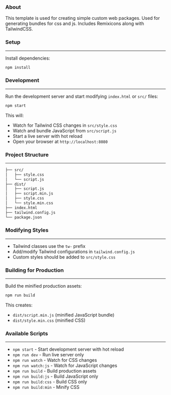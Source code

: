 ### About

This template is used for creating simple custom web packages. Used for generating bundles for css and js. Includes Remixicons along with TailwindCSS.

### Setup

---

Install dependencies:

```bash
npm install
```

### Development

---

Run the development server and start modifying `index.html` or `src/` files:

```bash
npm start
```

This will:

-   Watch for Tailwind CSS changes in `src/style.css`
-   Watch and bundle JavaScript from `src/script.js`
-   Start a live server with hot reload
-   Open your browser at `http://localhost:8080`

### Project Structure

---

```bash
├── src/
│   ├── style.css
│   └── script.js
├── dist/
│   ├── script.js
│   ├── script.min.js
│   ├── style.css
│   └── style.min.css
├── index.html
├── tailwind.config.js
└── package.json
```

### Modifying Styles

---

-   Tailwind classes use the `tw-` prefix
-   Add/modify Tailwind configurations in `tailwind.config.js`
-   Custom styles should be added to `src/style.css`

### Building for Production

---

Build the minified production assets:

```bash
npm run build
```

This creates:

-   `dist/script.min.js` (minified JavaScript bundle)
-   `dist/style.min.css` (minified CSS)

### Available Scripts

---

-   `npm start` - Start development server with hot reload
-   `npm run dev` - Run live server only
-   `npm run watch` - Watch for CSS changes
-   `npm run watch:js` - Watch for JavaScript changes
-   `npm run build` - Build production assets
-   `npm run build:js` - Build JavaScript only
-   `npm run build:css` - Build CSS only
-   `npm run build:min` - Minify CSS
